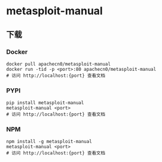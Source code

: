 # metasploit-manual

## 下载

### Docker

```
docker pull apachecn0/metasploit-manual
docker run -tid -p <port>:80 apachecn0/metasploit-manual
# 访问 http://localhost:{port} 查看文档
```

### PYPI

```
pip install metasploit-manual
metasploit-manual <port>
# 访问 http://localhost:{port} 查看文档
```

### NPM

```
npm install -g metasploit-manual
metasploit-manual <port>
# 访问 http://localhost:{port} 查看文档
```